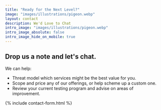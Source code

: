 ```yaml
---
title: "Ready for the Next Level?"
image: "images/illustrations/pigeon.webp"
layout: contact
description: We'd Love to Chat
intro_image: "images/illustrations/pigeon.webp"
intro_image_absolute: false
intro_image_hide_on_mobile: true
---
```


## Drop us a note and let's chat. 

We can help:
- Threat model which services might be the best value for you. 
- Scope and price any of our offerings, or help scheme up a custom one.
- Review your current testing program and advise on areas of improvement.


{% include contact-form.html %}


